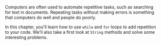 Computers are often used to automate repetitive tasks, such as searching for text in documents. Repeating tasks without making errors is something that computers do well and people do poorly.

In this chapter, you'll learn how to use `while` and `for` loops to add repetition to your code. We'll also take a first look at `String` methods and solve some interesting problems.